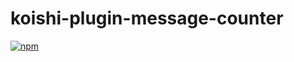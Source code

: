# koishi-plugin-message-counter

[![npm](https://img.shields.io/npm/v/koishi-plugin-message-counter?style=flat-square)](https://www.npmjs.com/package/koishi-plugin-message-counter)


